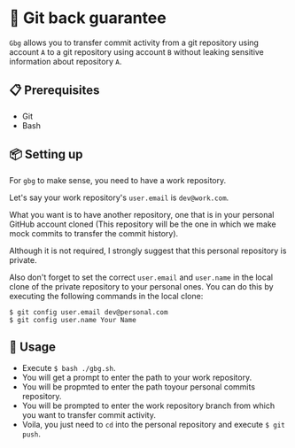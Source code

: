 # 💸 Git back guarantee

`Gbg` allows you to transfer commit activity from a git repository using account `A` to a git repository using account `B`
without leaking sensitive information about repository `A`.

## 📋 Prerequisites
- Git
- Bash

## 📦 Setting up
For `gbg` to make sense, you need to have a work repository.

Let's say your work repository's `user.email` is `dev@work.com`.

What you want is to have another repository, one that is in your personal GitHub account cloned
(This repository will be the one in which we make mock commits to transfer the commit history).

Although it is not required, I strongly suggest that this personal repository is private.

Also don't forget to set the correct `user.email` and `user.name` in the local clone of the private
repository to your personal ones. You can do this by executing the following commands in the local clone:
```
$ git config user.email dev@personal.com
$ git config user.name Your Name
```

## 🚀 Usage
- Execute `$ bash ./gbg.sh`.
- You will get a prompt to enter the path to your work repository.
- You will be propmted to enter the path toyour personal commits repository.
- You will be prompted to enter the work repository branch from which you want to transfer commit activity.
- Voila, you just need to `cd` into the personal repository and execute `$ git push`.

